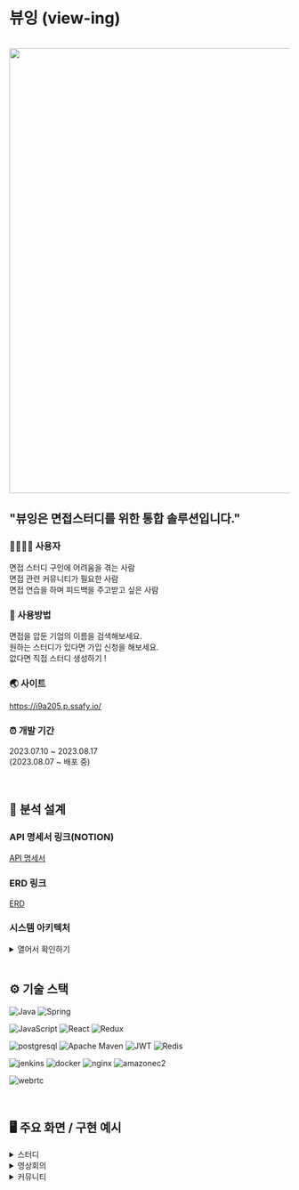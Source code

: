 # 뷰잉 (view-ing)

<br>

<img src="https://github.com/Park-jong/viewing/assets/54964209/e572fc3e-a183-4cf8-b6a3-ec952166908b" width="800"/>

<br>

## "뷰잉은 면접스터디를 위한 통합 솔루션입니다."

### 👨‍👩‍👧‍👦 사용자

면접 스터디 구인에 어려움을 겪는 사람<br>
면접 관련 커뮤니티가 필요한 사람<br>
면접 연습을 하며 피드백을 주고받고 싶은 사람

### 💁 사용방법

면접을 압둔 기업의 이름을 검색해보세요.<br>
원하는 스터디가 있다면 가입 신청을 해보세요.<br>
없다면 직접 스터디 생성하기 !

### 🌏 사이트

https://i9a205.p.ssafy.io/


### ⏰ 개발 기간

2023.07.10 ~ 2023.08.17
<br>
(2023.08.07 ~ 배포 중)

<br>

## 📁 분석 설계

### API 명세서 링크(NOTION)
[API 명세서](https://imported-blouse-29a.notion.site/api-76df542ba576406a9385ba7b7cf879d2?pvs=4)

### ERD 링크
[ERD](https://www.erdcloud.com/d/T43jjEq9d8XXDzow6)

### 시스템 아키텍처

<details>
 <summary>열어서 확인하기</summary>
    <img src="https://github.com/Park-jong/viewing/assets/54964209/3308176e-dffe-4b71-a9e3-898d000cbaa2"  width="700" >
</details>

<br>

## ⚙️ 기술 스택
![Java](https://img.shields.io/badge/OpenJDK-ED8B00?style=for-the-badge&logo=openjdk&logoColor=white)
![Spring](https://img.shields.io/badge/Spring-6DB33F.svg?&style=for-the-badge&logo=Spring&logoColor=white)

![JavaScript](https://img.shields.io/badge/JavaScript-323330?style=for-the-badge&logo=javascript&logoColor=F7DF1E)
![React](https://img.shields.io/badge/React-20232A?style=for-the-badge&logo=react&logoColor=61DAFB)
![Redux](https://img.shields.io/badge/Redux-764ABC?style=for-the-badge&logo=Redux&logoColor=white)

![postgresql](https://img.shields.io/badge/postgresql-4169E1?style=for-the-badge&logo=postgresql&logoColor=white/)
![Apache Maven](https://img.shields.io/badge/Apache%20Maven-C71A36.svg?&style=for-the-badge&logo=Apache%20Maven&logoColor=white)
![JWT](https://img.shields.io/badge/JWT-000000?style=for-the-badge&logo=JSON%20web%20tokens&logoColor=white)
![Redis](https://img.shields.io/badge/Redis-DC382D?style=for-the-badge&logo=Redis&logoColor=white)

![jenkins](https://img.shields.io/badge/jenkins-D24939?style=for-the-badge&logo=jenkins&logoColor=white)
![docker](https://img.shields.io/badge/docker-2496ED?style=for-the-badge&logo=docker&logoColor=white)
![nginx](https://img.shields.io/badge/nginx-009639?style=for-the-badge&logo=nginx&logoColor=white)
![amazonec2](https://img.shields.io/badge/amazonec2-232F3E?style=for-the-badge&logo=amazonec2&logoColor=white)

![webrtc](https://img.shields.io/badge/webrtc-333333?style=for-the-badge&logo=webrtc&logoColor=white)


<br>

## 🖥️ 주요 화면 / 구현 예시


<details>
 <summary>스터디</summary>

 ### ✍ 스터디 검색 & 신청
 <img src="https://github.com/Park-jong/viewing/assets/54964209/9fe599c3-6ef9-4160-88c6-f4f7e01c0517"  width="700" >

 ### ✍ 스터디 관리 (방장)
  <img src="https://github.com/Park-jong/viewing/assets/54964209/1f7020b4-e1de-4388-8a07-66862b9ac1cd"  width="700" >
  <img src="uploads/화면_기록_2023-08-18_오전_9.56.02.mov"  width="700" >

 ### ✍ 스터디 기능
  <img src="uploads/화면_기록_2023-08-18_오전_9.33.23.mov"  width="700" >

</details>

<details>
 <summary>영상회의</summary>

 ### ✍ 기본 기능
  <img src="uploads/영상_채팅__피드백_기능.m4v"  width="700" >

 ### ✍ 녹화, 타이머
 <img src="uploads/비디오_녹화_녹음.m4v"  width="700" >

 ### ✍ 피드백 기능
  <img src="uploads/피드백기능.m4v"  width="700" >

</details>

<details>
 <summary>커뮤니티</summary>

 ### ✍ 게시글 
  <img src="https://github.com/Park-jong/viewing/assets/54964209/de5dbd42-cfbd-453d-b796-4c2e5caabbac"  width="700" >

 ### ✍ 게시글 작성
 <img src="https://github.com/Park-jong/viewing/assets/54964209/c498103f-4c61-4b81-8310-65def19ad047"  width="700" >

 ### ✍ 게시글 검색 및 댓글
  <img src="https://github.com/Park-jong/viewing/assets/54964209/a9005f66-45ae-403e-b166-e8b96b5d9480"  width="700" >
</details>





